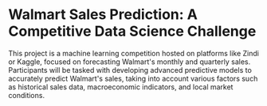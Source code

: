 # Walmart Sales Prediction: A Competitive Data Science Challenge

This project is a machine learning competition hosted on platforms like Zindi or Kaggle, focused on forecasting Walmart's monthly and quarterly sales. Participants will be tasked with developing advanced predictive models to accurately predict Walmart's sales, taking into account various factors such as historical sales data, macroeconomic indicators, and local market conditions.
